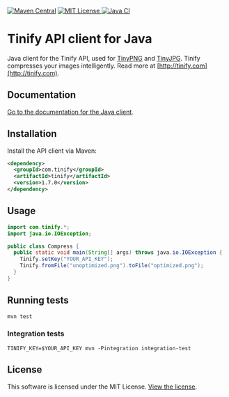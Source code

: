 [![Maven Central](https://img.shields.io/maven-central/v/com.tinify/tinify.svg)](http://search.maven.org/#search%7Cga%7C1%7Cg%3A%22com.tinify%22%20AND%20a%3A%22tinify%22)
[![MIT License](http://img.shields.io/badge/license-MIT-green.svg) ](https://github.com/tinify/tinify-java/blob/main/LICENSE)
[![Java CI](https://github.com/tinify/tinify-java/actions/workflows/maven.yml/badge.svg)](https://github.com/tinify/tinify-java/actions/workflows/maven.yml)

# Tinify API client for Java

Java client for the Tinify API, used for [TinyPNG](https://tinypng.com) and [TinyJPG](https://tinyjpg.com). Tinify compresses your images intelligently. Read more at [http://tinify.com](http://tinify.com).

## Documentation

[Go to the documentation for the Java client](https://tinypng.com/developers/reference/java).

## Installation

Install the API client via Maven:

```xml
<dependency>
  <groupId>com.tinify</groupId>
  <artifactId>tinify</artifactId>
  <version>1.7.0</version>
</dependency>
```

## Usage

```java
import com.tinify.*;
import java.io.IOException;

public class Compress {
  public static void main(String[] args) throws java.io.IOException {
    Tinify.setKey("YOUR_API_KEY");
    Tinify.fromFile("unoptimized.png").toFile("optimized.png");
  }
}
```

## Running tests

```
mvn test
```

### Integration tests

```
TINIFY_KEY=$YOUR_API_KEY mvn -Pintegration integration-test
```

## License

This software is licensed under the MIT License. [View the license](LICENSE).

